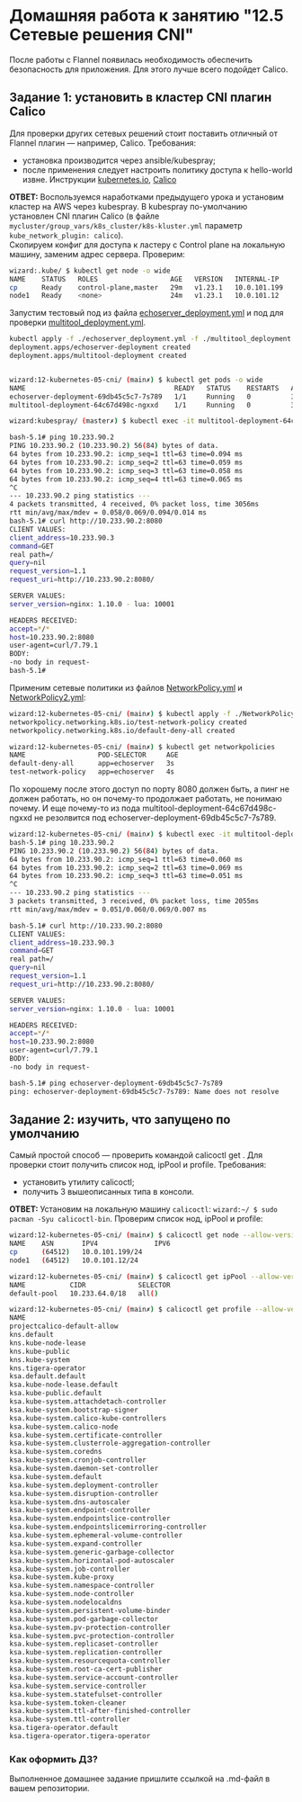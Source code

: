 # Домашняя работа к занятию "12.5 Сетевые решения CNI"

После работы с Flannel появилась необходимость обеспечить безопасность для приложения. Для этого лучше всего подойдет Calico.

## Задание 1: установить в кластер CNI плагин Calico

Для проверки других сетевых решений стоит поставить отличный от Flannel плагин — например, Calico. Требования:

* установка производится через ansible/kubespray;
* после применения следует настроить политику доступа к hello-world извне. Инструкции [kubernetes.io](https://kubernetes.io/docs/concepts/services-networking/network-policies/), [Calico](https://docs.projectcalico.org/about/about-network-policy)

**ОТВЕТ:** Воспользуемся наработками предыдущего урока и установим кластер на AWS через kubespray. В kubespray по-умолчанию установлен CNI плагин Calico (в файле `mycluster/group_vars/k8s_cluster/k8s-kluster.yml` параметр `kube_network_plugin: calico`).  
Скопируем конфиг для доступа к ластеру с Control plane на локальную машину, заменим адрес сервера. Проверим:  

```bash
wizard:.kube/ $ kubectl get node -o wide
NAME    STATUS   ROLES                  AGE   VERSION   INTERNAL-IP    EXTERNAL-IP   OS-IMAGE             KERNEL-VERSION    CONTAINER-RUNTIME
cp      Ready    control-plane,master   29m   v1.23.1   10.0.101.199   <none>        Ubuntu 20.04.3 LTS   5.11.0-1025-aws   containerd://1.5.9
node1   Ready    <none>                 24m   v1.23.1   10.0.101.12    <none>        Ubuntu 20.04.3 LTS   5.11.0-1025-aws   containerd://1.5.9
```

Запустим тестовый под из файла [echoserver_deployment.yml](./echoserver_deployment.yml) и под для проверки [multitool_deployment.yml](./multitool_deployment.yml).

```bash
kubectl apply -f ./echoserver_deployment.yml -f ./multitool_deployment.yml
deployment.apps/echoserver-deployment created
deployment.apps/multitool-deployment created


wizard:12-kubernetes-05-cni/ (main✗) $ kubectl get pods -o wide
NAME                                     READY   STATUS    RESTARTS   AGE     IP            NODE    NOMINATED NODE   READINESS GATES
echoserver-deployment-69db45c5c7-7s789   1/1     Running   0          3m22s   10.233.90.2   node1   <none>           <none>
multitool-deployment-64c67d498c-ngxxd    1/1     Running   0          3m22s   10.233.90.3   node1   <none>           <none>

wizard:kubespray/ (master✗) $ kubectl exec -it multitool-deployment-64c67d498c-ngxxd -- /bin/bash

bash-5.1# ping 10.233.90.2
PING 10.233.90.2 (10.233.90.2) 56(84) bytes of data.
64 bytes from 10.233.90.2: icmp_seq=1 ttl=63 time=0.094 ms
64 bytes from 10.233.90.2: icmp_seq=2 ttl=63 time=0.059 ms
64 bytes from 10.233.90.2: icmp_seq=3 ttl=63 time=0.058 ms
64 bytes from 10.233.90.2: icmp_seq=4 ttl=63 time=0.065 ms
^C
--- 10.233.90.2 ping statistics ---
4 packets transmitted, 4 received, 0% packet loss, time 3056ms
rtt min/avg/max/mdev = 0.058/0.069/0.094/0.014 ms
bash-5.1# curl http://10.233.90.2:8080
CLIENT VALUES:
client_address=10.233.90.3
command=GET
real path=/
query=nil
request_version=1.1
request_uri=http://10.233.90.2:8080/

SERVER VALUES:
server_version=nginx: 1.10.0 - lua: 10001

HEADERS RECEIVED:
accept=*/*
host=10.233.90.2:8080
user-agent=curl/7.79.1
BODY:
-no body in request-
bash-5.1#
```

Применим сетевые политики из файлов [NetworkPolicy.yml](./NetworkPolicy.yml) и [NetworkPolicy2.yml](./NetworkPolicy2.yml):

```bash
wizard:12-kubernetes-05-cni/ (main✗) $ kubectl apply -f ./NetworkPolicy.yml -f ./NetworkPolicy2.yml
networkpolicy.networking.k8s.io/test-network-policy created
networkpolicy.networking.k8s.io/default-deny-all created

wizard:12-kubernetes-05-cni/ (main✗) $ kubectl get networkpolicies
NAME                  POD-SELECTOR     AGE
default-deny-all      app=echoserver   3s
test-network-policy   app=echoserver   4s
```

По хорошему после этого доступ по порту 8080 должен быть, а пинг не должен работать, но он почему-то продолжает работать, не понимаю почему. И еще почему-то из пода multitool-deployment-64c67d498c-ngxxd не резолвится под echoserver-deployment-69db45c5c7-7s789.

```bash
wizard:12-kubernetes-05-cni/ (main✗) $ kubectl exec -it multitool-deployment-64c67d498c-ngxxd -- /bin/bash  
bash-5.1# ping 10.233.90.2
PING 10.233.90.2 (10.233.90.2) 56(84) bytes of data.
64 bytes from 10.233.90.2: icmp_seq=1 ttl=63 time=0.060 ms
64 bytes from 10.233.90.2: icmp_seq=2 ttl=63 time=0.069 ms
64 bytes from 10.233.90.2: icmp_seq=3 ttl=63 time=0.051 ms
^C
--- 10.233.90.2 ping statistics ---
3 packets transmitted, 3 received, 0% packet loss, time 2055ms
rtt min/avg/max/mdev = 0.051/0.060/0.069/0.007 ms

bash-5.1# curl http://10.233.90.2:8080
CLIENT VALUES:
client_address=10.233.90.3
command=GET
real path=/
query=nil
request_version=1.1
request_uri=http://10.233.90.2:8080/

SERVER VALUES:
server_version=nginx: 1.10.0 - lua: 10001

HEADERS RECEIVED:
accept=*/*
host=10.233.90.2:8080
user-agent=curl/7.79.1
BODY:
-no body in request-

bash-5.1# ping echoserver-deployment-69db45c5c7-7s789
ping: echoserver-deployment-69db45c5c7-7s789: Name does not resolve
```

## Задание 2: изучить, что запущено по умолчанию

Самый простой способ — проверить командой calicoctl get <type>. Для проверки стоит получить список нод, ipPool и profile.
Требования:

* установить утилиту calicoctl;
* получить 3 вышеописанных типа в консоли.

**ОТВЕТ:**  Установим на локальную машину `calicoctl`: `wizard:~/ $ sudo pacman -Syu calicoctl-bin`. Проверим список нод, ipPool и profile:

```bash
wizard:12-kubernetes-05-cni/ (main✗) $ calicoctl get node --allow-version-mismatch -o wide
NAME    ASN       IPV4              IPV6
cp      (64512)   10.0.101.199/24
node1   (64512)   10.0.101.12/24

wizard:12-kubernetes-05-cni/ (main✗) $ calicoctl get ipPool --allow-version-mismatch
NAME           CIDR             SELECTOR
default-pool   10.233.64.0/18   all()

wizard:12-kubernetes-05-cni/ (main✗) $ calicoctl get profile --allow-version-mismatch
NAME
projectcalico-default-allow
kns.default
kns.kube-node-lease
kns.kube-public
kns.kube-system
kns.tigera-operator
ksa.default.default
ksa.kube-node-lease.default
ksa.kube-public.default
ksa.kube-system.attachdetach-controller
ksa.kube-system.bootstrap-signer
ksa.kube-system.calico-kube-controllers
ksa.kube-system.calico-node
ksa.kube-system.certificate-controller
ksa.kube-system.clusterrole-aggregation-controller
ksa.kube-system.coredns
ksa.kube-system.cronjob-controller
ksa.kube-system.daemon-set-controller
ksa.kube-system.default
ksa.kube-system.deployment-controller
ksa.kube-system.disruption-controller
ksa.kube-system.dns-autoscaler
ksa.kube-system.endpoint-controller
ksa.kube-system.endpointslice-controller
ksa.kube-system.endpointslicemirroring-controller
ksa.kube-system.ephemeral-volume-controller
ksa.kube-system.expand-controller
ksa.kube-system.generic-garbage-collector
ksa.kube-system.horizontal-pod-autoscaler
ksa.kube-system.job-controller
ksa.kube-system.kube-proxy
ksa.kube-system.namespace-controller
ksa.kube-system.node-controller
ksa.kube-system.nodelocaldns
ksa.kube-system.persistent-volume-binder
ksa.kube-system.pod-garbage-collector
ksa.kube-system.pv-protection-controller
ksa.kube-system.pvc-protection-controller
ksa.kube-system.replicaset-controller
ksa.kube-system.replication-controller
ksa.kube-system.resourcequota-controller
ksa.kube-system.root-ca-cert-publisher
ksa.kube-system.service-account-controller
ksa.kube-system.service-controller
ksa.kube-system.statefulset-controller
ksa.kube-system.token-cleaner
ksa.kube-system.ttl-after-finished-controller
ksa.kube-system.ttl-controller
ksa.tigera-operator.default
ksa.tigera-operator.tigera-operator
```

### Как оформить ДЗ?

Выполненное домашнее задание пришлите ссылкой на .md-файл в вашем репозитории.

